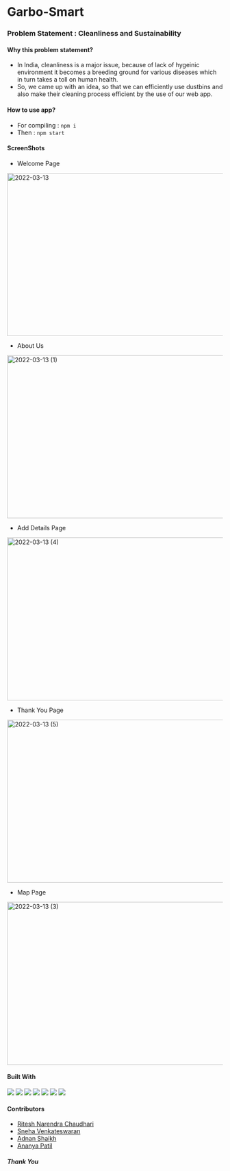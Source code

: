 # Garbo-Smart

### Problem Statement : Cleanliness and Sustainability

#### Why this problem statement?

- In India, cleanliness is a major issue, because of lack of hygeinic environment it becomes a breeding ground for various diseases which in turn 
takes a toll on human health.
- So, we came up with an idea, so that we can efficiently use dustbins and also make their cleaning process efficient by the use of our web app.

#### How to use app? 

- For compiling : 
``` npm i ```
- Then : 
``` npm start ```

#### ScreenShots
- Welcome Page
<img width="750" height="380" alt="2022-03-13" src="https://user-images.githubusercontent.com/76548605/158047574-1115ef19-1887-4451-afbd-bd4a4112ffae.png">

- About Us
<img width="750" height="380" alt="2022-03-13 (1)" src="https://user-images.githubusercontent.com/76548605/158047611-0cfce960-c6cf-4ecf-bcb2-97bc9d32b5e2.png">

- Add Details Page
<img width="750" height="380" alt="2022-03-13 (4)" src="https://user-images.githubusercontent.com/76548605/158047626-d14cd07c-43b1-4573-82d6-9c9293302046.png">

- Thank You Page
<img width="750" height="380" alt="2022-03-13 (5)" src="https://user-images.githubusercontent.com/76548605/158047645-112a604a-c019-4d5b-8611-9033287c49ff.png">

- Map Page
<img width="750" height="380" alt="2022-03-13 (3)" src="https://user-images.githubusercontent.com/76548605/158047671-e515565a-c408-46d8-8fa1-6ccf87215937.png">


#### Built With
<p float = "left">
<img src="https://img.shields.io/badge/MongoDB-4EA94B?style=for-the-badge&logo=mongodb&logoColor=white"/>
<img src="https://img.shields.io/badge/Express.js-404D59?style=for-the-badge"/>
<img src="https://img.shields.io/badge/Node.js-43853D?style=for-the-badge&logo=node.js&logoColor=white"/>
<img src="https://img.shields.io/badge/NPM-%23000000.svg?style=for-the-badge&logo=npm&logoColor=white"/>
<img src = "https://img.shields.io/badge/javascript-%23323330.svg?style=for-the-badge&logo=javascript&logoColor=%23F7DF1E"/>  
<img src="https://img.shields.io/badge/css3-%231572B6.svg?style=for-the-badge&logo=css3&logoColor=white" />
<img src="https://img.shields.io/badge/html5-%23E34F26.svg?style=for-the-badge&logo=html5&logoColor=white" />
</p>


#### Contributors

- [Ritesh Narendra Chaudhari](https://github.com/Ritesh2408)
- [Sneha Venkateswaran](https://github.com/sneha-0723)
- [Adnan Shaikh](https://github.com/Adnansk01)
- [Ananya Patil](https://github.com/ananya86)


##### Thank You

